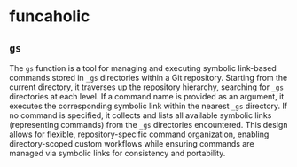 # funcaholic
## `gs`

The `gs` function is a tool for managing and executing symbolic link-based commands stored in `_gs` directories within a Git repository. Starting from the current directory, it traverses up the repository hierarchy, searching for `_gs` directories at each level. If a command name is provided as an argument, it executes the corresponding symbolic link within the nearest `_gs` directory. If no command is specified, it collects and lists all available symbolic links (representing commands) from the `_gs` directories encountered. This design allows for flexible, repository-specific command organization, enabling directory-scoped custom workflows while ensuring commands are managed via symbolic links for consistency and portability.
